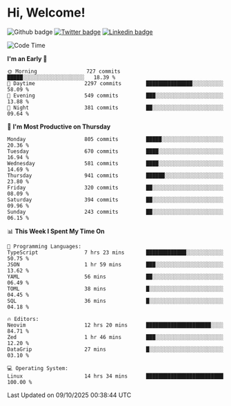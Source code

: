   # Hi, Welcome!
  ![Github badge](https://img.shields.io/github/followers/kraken-afk.svg?style=social&label=Follow&maxAge=2592000)
  [![Twitter badge](https://img.shields.io/badge/-Twitter-00acee?style=flat-square&logo=Twitter&logoColor=white)](https://twitter.com/trshppl)
  [![Linkedin badge](https://img.shields.io/badge/LinkedIn-0077B5?style=flat-square&logo=linkedin&logoColor=white)](https://www.linkedin.com/in/noveanrer)
<!--START_SECTION:waka-->
![Code Time](http://img.shields.io/badge/Code%20Time-1%2C245%20hrs%2034%20mins-blue)

**I'm an Early 🐤** 

```text
🌞 Morning                727 commits         █████░░░░░░░░░░░░░░░░░░░░   18.39 % 
🌆 Daytime                2297 commits        ███████████████░░░░░░░░░░   58.09 % 
🌃 Evening                549 commits         ███░░░░░░░░░░░░░░░░░░░░░░   13.88 % 
🌙 Night                  381 commits         ██░░░░░░░░░░░░░░░░░░░░░░░   09.64 % 
```
📅 **I'm Most Productive on Thursday** 

```text
Monday                   805 commits         █████░░░░░░░░░░░░░░░░░░░░   20.36 % 
Tuesday                  670 commits         ████░░░░░░░░░░░░░░░░░░░░░   16.94 % 
Wednesday                581 commits         ████░░░░░░░░░░░░░░░░░░░░░   14.69 % 
Thursday                 941 commits         ██████░░░░░░░░░░░░░░░░░░░   23.80 % 
Friday                   320 commits         ██░░░░░░░░░░░░░░░░░░░░░░░   08.09 % 
Saturday                 394 commits         ██░░░░░░░░░░░░░░░░░░░░░░░   09.96 % 
Sunday                   243 commits         ██░░░░░░░░░░░░░░░░░░░░░░░   06.15 % 
```


📊 **This Week I Spent My Time On** 

```text
💬 Programming Languages: 
TypeScript               7 hrs 23 mins       █████████████░░░░░░░░░░░░   50.75 % 
JSON                     1 hr 59 mins        ███░░░░░░░░░░░░░░░░░░░░░░   13.62 % 
YAML                     56 mins             ██░░░░░░░░░░░░░░░░░░░░░░░   06.49 % 
TOML                     38 mins             █░░░░░░░░░░░░░░░░░░░░░░░░   04.45 % 
SQL                      36 mins             █░░░░░░░░░░░░░░░░░░░░░░░░   04.18 % 

🔥 Editors: 
Neovim                   12 hrs 20 mins      █████████████████████░░░░   84.71 % 
Zed                      1 hr 46 mins        ███░░░░░░░░░░░░░░░░░░░░░░   12.20 % 
DataGrip                 27 mins             █░░░░░░░░░░░░░░░░░░░░░░░░   03.10 % 

💻 Operating System: 
Linux                    14 hrs 34 mins      █████████████████████████   100.00 % 
```


 Last Updated on 09/10/2025 00:38:44 UTC
<!--END_SECTION:waka-->